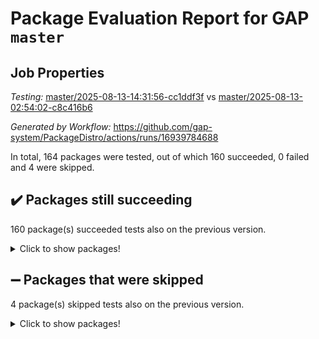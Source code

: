 # Package Evaluation Report for GAP `master`

## Job Properties

*Testing:* [master/2025-08-13-14:31:56-cc1ddf3f](https://github.com/gap-system/PackageDistro/blob/data/reports/master/2025-08-13-14:31:56-cc1ddf3f) vs [master/2025-08-13-02:54:02-c8c416b6](https://github.com/gap-system/PackageDistro/blob/data/reports/master/2025-08-13-02:54:02-c8c416b6)

*Generated by Workflow:* https://github.com/gap-system/PackageDistro/actions/runs/16939784688

In total, 164 packages were tested, out of which 160 succeeded, 0 failed and 4 were skipped.

## :heavy_check_mark: Packages still succeeding

160 package(s) succeeded tests also on the previous version.
<details><summary>Click to show packages!</summary>

- 4ti2interface 2024.11-01 [(success)](https://github.com/gap-system/PackageDistro/actions/runs/16939784688/job/48006249291)
- ace 5.7.0 [(success)](https://github.com/gap-system/PackageDistro/actions/runs/16939784688/job/48006249300)
- aclib 1.3.2 [(success)](https://github.com/gap-system/PackageDistro/actions/runs/16939784688/job/48006249327)
- agt 0.3.1 [(success)](https://github.com/gap-system/PackageDistro/actions/runs/16939784688/job/48006249295)
- alco 1.1.1 [(success)](https://github.com/gap-system/PackageDistro/actions/runs/16939784688/job/48006249351)
- alnuth 3.2.1 [(success)](https://github.com/gap-system/PackageDistro/actions/runs/16939784688/job/48006249301)
- anupq 3.3.1 [(success)](https://github.com/gap-system/PackageDistro/actions/runs/16939784688/job/48006249309)
- atlasrep 2.1.9 [(success)](https://github.com/gap-system/PackageDistro/actions/runs/16939784688/job/48006249377)
- autodoc 2025.05.09 [(success)](https://github.com/gap-system/PackageDistro/actions/runs/16939784688/job/48006249311)
- automata 1.16 [(success)](https://github.com/gap-system/PackageDistro/actions/runs/16939784688/job/48006249297)
- automgrp 1.3.3 [(success)](https://github.com/gap-system/PackageDistro/actions/runs/16939784688/job/48006249323)
- autpgrp 1.11.1 [(success)](https://github.com/gap-system/PackageDistro/actions/runs/16939784688/job/48006249336)
- cap 2025.08-02 [(success)](https://github.com/gap-system/PackageDistro/actions/runs/16939784688/job/48006249344)
- caratinterface 2.3.7 [(success)](https://github.com/gap-system/PackageDistro/actions/runs/16939784688/job/48006249305)
- cddinterface 2025.06.24 [(success)](https://github.com/gap-system/PackageDistro/actions/runs/16939784688/job/48006249338)
- circle 1.6.6 [(success)](https://github.com/gap-system/PackageDistro/actions/runs/16939784688/job/48006249326)
- classicpres 1.22 [(success)](https://github.com/gap-system/PackageDistro/actions/runs/16939784688/job/48006249343)
- cohomolo 1.6.11 [(success)](https://github.com/gap-system/PackageDistro/actions/runs/16939784688/job/48006249339)
- congruence 1.2.7 [(success)](https://github.com/gap-system/PackageDistro/actions/runs/16939784688/job/48006249328)
- corefreesub 0.6 [(success)](https://github.com/gap-system/PackageDistro/actions/runs/16939784688/job/48006249373)
- corelg 1.57 [(success)](https://github.com/gap-system/PackageDistro/actions/runs/16939784688/job/48006249401)
- crime 1.6 [(success)](https://github.com/gap-system/PackageDistro/actions/runs/16939784688/job/48006249367)
- crisp 1.4.6 [(success)](https://github.com/gap-system/PackageDistro/actions/runs/16939784688/job/48006249354)
- crypting 0.10.6 [(success)](https://github.com/gap-system/PackageDistro/actions/runs/16939784688/job/48006249386)
- cryst 4.1.29 [(success)](https://github.com/gap-system/PackageDistro/actions/runs/16939784688/job/48006249363)
- crystcat 1.1.10 [(success)](https://github.com/gap-system/PackageDistro/actions/runs/16939784688/job/48006249383)
- ctbllib 1.3.11 [(success)](https://github.com/gap-system/PackageDistro/actions/runs/16939784688/job/48006249424)
- cubefree 1.20 [(success)](https://github.com/gap-system/PackageDistro/actions/runs/16939784688/job/48006249441)
- curlinterface 2.4.2 [(success)](https://github.com/gap-system/PackageDistro/actions/runs/16939784688/job/48006249446)
- cvec 2.8.4 [(success)](https://github.com/gap-system/PackageDistro/actions/runs/16939784688/job/48006249433)
- datastructures 0.3.3 [(success)](https://github.com/gap-system/PackageDistro/actions/runs/16939784688/job/48006249418)
- deepthought 1.0.9 [(success)](https://github.com/gap-system/PackageDistro/actions/runs/16939784688/job/48006249431)
- design 1.8.2 [(success)](https://github.com/gap-system/PackageDistro/actions/runs/16939784688/job/48006249429)
- difsets 2.3.1 [(success)](https://github.com/gap-system/PackageDistro/actions/runs/16939784688/job/48006249405)
- digraphs 1.10.0 [(success)](https://github.com/gap-system/PackageDistro/actions/runs/16939784688/job/48006249404)
- edim 1.3.8 [(success)](https://github.com/gap-system/PackageDistro/actions/runs/16939784688/job/48006249419)
- example 4.4.1 [(success)](https://github.com/gap-system/PackageDistro/actions/runs/16939784688/job/48006249414)
- examplesforhomalg 2023.10-01 [(success)](https://github.com/gap-system/PackageDistro/actions/runs/16939784688/job/48006249451)
- factint 1.6.3 [(success)](https://github.com/gap-system/PackageDistro/actions/runs/16939784688/job/48006249452)
- ferret 1.0.14 [(success)](https://github.com/gap-system/PackageDistro/actions/runs/16939784688/job/48006249466)
- fga 1.5.0 [(success)](https://github.com/gap-system/PackageDistro/actions/runs/16939784688/job/48006249440)
- fining 1.5.6 [(success)](https://github.com/gap-system/PackageDistro/actions/runs/16939784688/job/48006249447)
- float 1.0.7 [(success)](https://github.com/gap-system/PackageDistro/actions/runs/16939784688/job/48006249455)
- format 1.4.4 [(success)](https://github.com/gap-system/PackageDistro/actions/runs/16939784688/job/48006249453)
- forms 1.2.13 [(success)](https://github.com/gap-system/PackageDistro/actions/runs/16939784688/job/48006249474)
- fplsa 1.2.6 [(success)](https://github.com/gap-system/PackageDistro/actions/runs/16939784688/job/48006249454)
- fr 2.4.13 [(success)](https://github.com/gap-system/PackageDistro/actions/runs/16939784688/job/48006249457)
- francy 2.0.3 [(success)](https://github.com/gap-system/PackageDistro/actions/runs/16939784688/job/48006249477)
- fwtree 1.3 [(success)](https://github.com/gap-system/PackageDistro/actions/runs/16939784688/job/48006249497)
- gapdoc 1.6.7 [(success)](https://github.com/gap-system/PackageDistro/actions/runs/16939784688/job/48006249456)
- gauss 2024.11-01 [(success)](https://github.com/gap-system/PackageDistro/actions/runs/16939784688/job/48006249460)
- gaussforhomalg 2024.08-01 [(success)](https://github.com/gap-system/PackageDistro/actions/runs/16939784688/job/48006249467)
- gbnp 1.1.0 [(success)](https://github.com/gap-system/PackageDistro/actions/runs/16939784688/job/48006249490)
- generalizedmorphismsforcap 2025.07-01 [(success)](https://github.com/gap-system/PackageDistro/actions/runs/16939784688/job/48006249498)
- genss 1.6.9 [(success)](https://github.com/gap-system/PackageDistro/actions/runs/16939784688/job/48006249507)
- gradedmodules 2024.12-01 [(success)](https://github.com/gap-system/PackageDistro/actions/runs/16939784688/job/48006249499)
- gradedringforhomalg 2024.07-01 [(success)](https://github.com/gap-system/PackageDistro/actions/runs/16939784688/job/48006249459)
- grape 4.9.2 [(success)](https://github.com/gap-system/PackageDistro/actions/runs/16939784688/job/48006249476)
- groupoids 1.78 [(success)](https://github.com/gap-system/PackageDistro/actions/runs/16939784688/job/48006249515)
- grpconst 2.6.5 [(success)](https://github.com/gap-system/PackageDistro/actions/runs/16939784688/job/48006249504)
- guarana 0.96.3 [(success)](https://github.com/gap-system/PackageDistro/actions/runs/16939784688/job/48006249479)
- guava 3.20 [(success)](https://github.com/gap-system/PackageDistro/actions/runs/16939784688/job/48006249558)
- hap 1.70 [(success)](https://github.com/gap-system/PackageDistro/actions/runs/16939784688/job/48006249510)
- hapcryst 0.1.15 [(success)](https://github.com/gap-system/PackageDistro/actions/runs/16939784688/job/48006249513)
- hecke 1.5.4 [(success)](https://github.com/gap-system/PackageDistro/actions/runs/16939784688/job/48006249525)
- help 4.0 [(success)](https://github.com/gap-system/PackageDistro/actions/runs/16939784688/job/48006249494)
- homalg 2024.01-01 [(success)](https://github.com/gap-system/PackageDistro/actions/runs/16939784688/job/48006249502)
- homalgtocas 2023.11-01 [(success)](https://github.com/gap-system/PackageDistro/actions/runs/16939784688/job/48006249534)
- ibnp 0.15 [(success)](https://github.com/gap-system/PackageDistro/actions/runs/16939784688/job/48006249526)
- idrel 2.48 [(success)](https://github.com/gap-system/PackageDistro/actions/runs/16939784688/job/48006249594)
- images 1.3.3 [(success)](https://github.com/gap-system/PackageDistro/actions/runs/16939784688/job/48006249572)
- inducereduce 1.1 [(success)](https://github.com/gap-system/PackageDistro/actions/runs/16939784688/job/48006249518)
- intpic 0.4.0 [(success)](https://github.com/gap-system/PackageDistro/actions/runs/16939784688/job/48006249553)
- io 4.9.3 [(success)](https://github.com/gap-system/PackageDistro/actions/runs/16939784688/job/48006249555)
- io_forhomalg 2023.02-04 [(success)](https://github.com/gap-system/PackageDistro/actions/runs/16939784688/job/48006249538)
- irredsol 1.4.4 [(success)](https://github.com/gap-system/PackageDistro/actions/runs/16939784688/job/48006249544)
- json 2.2.3 [(success)](https://github.com/gap-system/PackageDistro/actions/runs/16939784688/job/48006249533)
- jupyterkernel 1.5.1 [(success)](https://github.com/gap-system/PackageDistro/actions/runs/16939784688/job/48006249554)
- jupyterviz 1.5.6 [(success)](https://github.com/gap-system/PackageDistro/actions/runs/16939784688/job/48006249596)
- kan 1.37 [(success)](https://github.com/gap-system/PackageDistro/actions/runs/16939784688/job/48006249551)
- kbmag 1.5.11 [(success)](https://github.com/gap-system/PackageDistro/actions/runs/16939784688/job/48006249575)
- laguna 3.9.7 [(success)](https://github.com/gap-system/PackageDistro/actions/runs/16939784688/job/48006249549)
- liealgdb 2.2.1 [(success)](https://github.com/gap-system/PackageDistro/actions/runs/16939784688/job/48006249612)
- liepring 2.9.1 [(success)](https://github.com/gap-system/PackageDistro/actions/runs/16939784688/job/48006249550)
- liering 2.4.2 [(success)](https://github.com/gap-system/PackageDistro/actions/runs/16939784688/job/48006249589)
- linearalgebraforcap 2025.07-03 [(success)](https://github.com/gap-system/PackageDistro/actions/runs/16939784688/job/48006249599)
- lins 0.9 [(success)](https://github.com/gap-system/PackageDistro/actions/runs/16939784688/job/48006249568)
- localizeringforhomalg 2023.10-01 [(success)](https://github.com/gap-system/PackageDistro/actions/runs/16939784688/job/48006249581)
- loops 3.4.4 [(success)](https://github.com/gap-system/PackageDistro/actions/runs/16939784688/job/48006249591)
- lpres 1.1.1 [(success)](https://github.com/gap-system/PackageDistro/actions/runs/16939784688/job/48006249580)
- majoranaalgebras 1.5.2 [(success)](https://github.com/gap-system/PackageDistro/actions/runs/16939784688/job/48006249636)
- mapclass 1.4.6 [(success)](https://github.com/gap-system/PackageDistro/actions/runs/16939784688/job/48006249613)
- matgrp 0.71 [(success)](https://github.com/gap-system/PackageDistro/actions/runs/16939784688/job/48006249585)
- matricesforhomalg 2024.11-02 [(success)](https://github.com/gap-system/PackageDistro/actions/runs/16939784688/job/48006249676)
- modisom 3.0.0 [(success)](https://github.com/gap-system/PackageDistro/actions/runs/16939784688/job/48006249664)
- modulepresentationsforcap 2025.06-02 [(success)](https://github.com/gap-system/PackageDistro/actions/runs/16939784688/job/48006249615)
- modules 2024.12-01 [(success)](https://github.com/gap-system/PackageDistro/actions/runs/16939784688/job/48006249640)
- monoidalcategories 2025.07-07 [(success)](https://github.com/gap-system/PackageDistro/actions/runs/16939784688/job/48006249620)
- nconvex 2024.12-01 [(success)](https://github.com/gap-system/PackageDistro/actions/runs/16939784688/job/48006249624)
- nilmat 1.4.2 [(success)](https://github.com/gap-system/PackageDistro/actions/runs/16939784688/job/48006249632)
- nock 1.5 [(success)](https://github.com/gap-system/PackageDistro/actions/runs/16939784688/job/48006249667)
- normalizinterface 1.4.1 [(success)](https://github.com/gap-system/PackageDistro/actions/runs/16939784688/job/48006249627)
- nq 2.5.11 [(success)](https://github.com/gap-system/PackageDistro/actions/runs/16939784688/job/48006249670)
- numericalsgps 1.4.0 [(success)](https://github.com/gap-system/PackageDistro/actions/runs/16939784688/job/48006249644)
- openmath 11.5.3 [(success)](https://github.com/gap-system/PackageDistro/actions/runs/16939784688/job/48006249674)
- orb 5.0.1 [(success)](https://github.com/gap-system/PackageDistro/actions/runs/16939784688/job/48006249653)
- packagemanager 1.6.3 [(success)](https://github.com/gap-system/PackageDistro/actions/runs/16939784688/job/48006249797)
- patternclass 2.4.5 [(success)](https://github.com/gap-system/PackageDistro/actions/runs/16939784688/job/48006249685)
- permut 2.0.5 [(success)](https://github.com/gap-system/PackageDistro/actions/runs/16939784688/job/48006249678)
- polenta 1.3.11 [(success)](https://github.com/gap-system/PackageDistro/actions/runs/16939784688/job/48006249646)
- polymaking 0.8.7 [(success)](https://github.com/gap-system/PackageDistro/actions/runs/16939784688/job/48006249661)
- primgrp 3.4.4 [(success)](https://github.com/gap-system/PackageDistro/actions/runs/16939784688/job/48006249666)
- profiling 2.6.2 [(success)](https://github.com/gap-system/PackageDistro/actions/runs/16939784688/job/48006249696)
- qdistrnd 0.9.5 [(success)](https://github.com/gap-system/PackageDistro/actions/runs/16939784688/job/48006249655)
- qpa 1.35 [(success)](https://github.com/gap-system/PackageDistro/actions/runs/16939784688/job/48006249677)
- quagroup 1.8.4 [(success)](https://github.com/gap-system/PackageDistro/actions/runs/16939784688/job/48006249662)
- radiroot 2.9 [(success)](https://github.com/gap-system/PackageDistro/actions/runs/16939784688/job/48006249684)
- rcwa 4.7.1 [(success)](https://github.com/gap-system/PackageDistro/actions/runs/16939784688/job/48006249740)
- rds 1.8 [(success)](https://github.com/gap-system/PackageDistro/actions/runs/16939784688/job/48006249692)
- recog 1.4.4 [(success)](https://github.com/gap-system/PackageDistro/actions/runs/16939784688/job/48006249695)
- repndecomp 1.3.0 [(success)](https://github.com/gap-system/PackageDistro/actions/runs/16939784688/job/48006249668)
- repsn 3.1.2 [(success)](https://github.com/gap-system/PackageDistro/actions/runs/16939784688/job/48006249701)
- resclasses 4.7.3 [(success)](https://github.com/gap-system/PackageDistro/actions/runs/16939784688/job/48006249731)
- ringsforhomalg 2024.11-02 [(success)](https://github.com/gap-system/PackageDistro/actions/runs/16939784688/job/48006249708)
- sco 2023.08-01 [(success)](https://github.com/gap-system/PackageDistro/actions/runs/16939784688/job/48006249693)
- scscp 2.4.3 [(success)](https://github.com/gap-system/PackageDistro/actions/runs/16939784688/job/48006249719)
- semigroups 5.5.3 [(success)](https://github.com/gap-system/PackageDistro/actions/runs/16939784688/job/48006249694)
- sglppow 2.4 [(success)](https://github.com/gap-system/PackageDistro/actions/runs/16939784688/job/48006249706)
- sgpviz 0.999.6 [(success)](https://github.com/gap-system/PackageDistro/actions/runs/16939784688/job/48006249718)
- simpcomp 2.1.14 [(success)](https://github.com/gap-system/PackageDistro/actions/runs/16939784688/job/48006249764)
- singular 2024.06.03 [(success)](https://github.com/gap-system/PackageDistro/actions/runs/16939784688/job/48006249730)
- sl2reps 1.1 [(success)](https://github.com/gap-system/PackageDistro/actions/runs/16939784688/job/48006249714)
- sla 1.6.2 [(success)](https://github.com/gap-system/PackageDistro/actions/runs/16939784688/job/48006249711)
- smallantimagmas 0.4.1 [(success)](https://github.com/gap-system/PackageDistro/actions/runs/16939784688/job/48006249704)
- smallgrp 1.5.4 [(success)](https://github.com/gap-system/PackageDistro/actions/runs/16939784688/job/48006249728)
- smallsemi 0.7.2 [(success)](https://github.com/gap-system/PackageDistro/actions/runs/16939784688/job/48006249770)
- sonata 2.9.6 [(success)](https://github.com/gap-system/PackageDistro/actions/runs/16939784688/job/48006249724)
- sophus 1.27 [(success)](https://github.com/gap-system/PackageDistro/actions/runs/16939784688/job/48006249727)
- sotgrps 1.3 [(success)](https://github.com/gap-system/PackageDistro/actions/runs/16939784688/job/48006249739)
- spinsym 1.5.2 [(success)](https://github.com/gap-system/PackageDistro/actions/runs/16939784688/job/48006249742)
- standardff 1.0 [(success)](https://github.com/gap-system/PackageDistro/actions/runs/16939784688/job/48006249732)
- symbcompcc 1.3.2 [(success)](https://github.com/gap-system/PackageDistro/actions/runs/16939784688/job/48006249721)
- thelma 1.3 [(success)](https://github.com/gap-system/PackageDistro/actions/runs/16939784688/job/48006249713)
- tomlib 1.2.11 [(success)](https://github.com/gap-system/PackageDistro/actions/runs/16939784688/job/48006249720)
- toolsforhomalg 2025.05-01 [(success)](https://github.com/gap-system/PackageDistro/actions/runs/16939784688/job/48006249726)
- toric 1.9.6 [(success)](https://github.com/gap-system/PackageDistro/actions/runs/16939784688/job/48006249746)
- transgrp 3.6.5 [(success)](https://github.com/gap-system/PackageDistro/actions/runs/16939784688/job/48006249743)
- typeset 1.2.3 [(success)](https://github.com/gap-system/PackageDistro/actions/runs/16939784688/job/48006249725)
- ugaly 4.1.3 [(success)](https://github.com/gap-system/PackageDistro/actions/runs/16939784688/job/48006249744)
- unipot 1.6 [(success)](https://github.com/gap-system/PackageDistro/actions/runs/16939784688/job/48006249734)
- unitlib 5.0.0 [(success)](https://github.com/gap-system/PackageDistro/actions/runs/16939784688/job/48006249808)
- utils 0.91 [(success)](https://github.com/gap-system/PackageDistro/actions/runs/16939784688/job/48006249771)
- uuid 0.7 [(success)](https://github.com/gap-system/PackageDistro/actions/runs/16939784688/job/48006249779)
- walrus 0.9991 [(success)](https://github.com/gap-system/PackageDistro/actions/runs/16939784688/job/48006249791)
- wedderga 4.11.1 [(success)](https://github.com/gap-system/PackageDistro/actions/runs/16939784688/job/48006249783)
- wpe 0.8 [(success)](https://github.com/gap-system/PackageDistro/actions/runs/16939784688/job/48006249807)
- xmod 2.95 [(success)](https://github.com/gap-system/PackageDistro/actions/runs/16939784688/job/48006249790)
- xmodalg 1.32 [(success)](https://github.com/gap-system/PackageDistro/actions/runs/16939784688/job/48006249804)
- yangbaxter 0.10.7 [(success)](https://github.com/gap-system/PackageDistro/actions/runs/16939784688/job/48006249788)
- zeromqinterface 0.17 [(success)](https://github.com/gap-system/PackageDistro/actions/runs/16939784688/job/48006249817)
</details>

## :heavy_minus_sign: Packages that were skipped

4 package(s) skipped tests also on the previous version.
<details><summary>Click to show packages!</summary>

- browse 1.8.21 [(skipped)](https://github.com/gap-system/PackageDistro/actions/runs/16939784688/job/48005501724)
- itc 1.5.1 [(skipped)](https://github.com/gap-system/PackageDistro/actions/runs/16939784688/job/48005501724)
- polycyclic 2.16 [(skipped)](https://github.com/gap-system/PackageDistro/actions/runs/16939784688/job/48005501724)
- xgap 4.32 [(skipped)](https://github.com/gap-system/PackageDistro/actions/runs/16939784688/job/48005501724)
</details>

